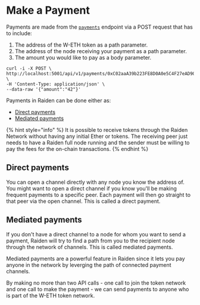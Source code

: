 # Make a Payment

Payments are made from the [`payments`](../raiden-api-1/resources/payments.md#initiate-a-payment) endpoint via a POST request that has to include:

1. The address of the W-ETH token as a path parameter.
2. The address of the node receiving your payment as a path parameter.
3. The amount you would like to pay as a body parameter.

```text
curl -i -X POST \
http://localhost:5001/api/v1/payments/0xC02aaA39b223FE8D0A0e5C4F27eAD9083C756Cc2/<target_address> \
-H 'Content-Type: application/json' \
--data-raw '{"amount":"42"}'
```

Payments in Raiden can be done either as:

* [Direct payments](make-a-payment.md#direct-payments)
* [Mediated payments](make-a-payment.md#mediated-payments)

{% hint style="info" %}
It is possible to receive tokens through the Raiden Network without having any initial Ether or tokens. The receiving peer just needs to have a Raiden full node running and the sender must be willing to pay the fees for the on-chain transactions.
{% endhint %}

## Direct payments

You can open a channel directly with any node you know the address of. You might want to open a direct channel if you know you'll be making frequent payments to a specific peer. Each payment will then go straight to that peer via the open channel. This is called a direct payment.

## Mediated payments

If you don't have a direct channel to a node for whom you want to send a payment, Raiden will try to find a path from you to the recipient node through the network of channels. This is called mediated payments.

Mediated payments are a powerful feature in Raiden since it lets you pay anyone in the network by leverging the path of connected payment channels.

By making no more than two API calls - one call to join the token network and one call to make the payment - we can send payments to anyone who is part of the W-ETH token network.

